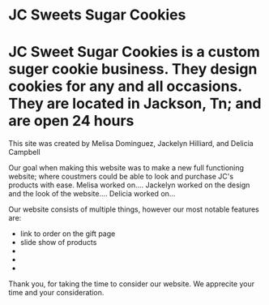 # JC Sweets Sugar Cookies
<html>
<head>
    <title>JC Sweet Sugar cookies</title>
</head>
<body>

<h1>
JC Sweet Sugar Cookies is a custom suger cookie business. They design cookies for any and all occasions. They are located in Jackson, Tn; and are open 24 hours 
</h1>

This site was created by Melisa Dominguez, Jackelyn Hilliard, and Delicia Campbell

<p>
Our goal when making this website was to make a new full functioning website; where coustmers could be able to look and purchase JC's products with ease. Melisa worked on.... Jackelyn worked on the design and the look of the website.... Delicia worked on... 
</p>

Our website consists of multiple things, however our most notable features are:

<ul>
    <li>link to order on the gift page</li>
    <li>slide show of products</li>
    <li></li>
    <li></li>
    <li></li>
</ul>


Thank you, for taking the time to consider our website. We apprecite your time and your consideration.

</body>
<html>